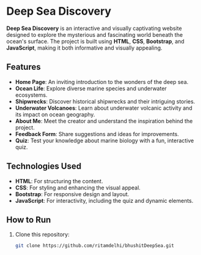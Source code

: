 # Deep Sea Discovery  

**Deep Sea Discovery** is an interactive and visually captivating website designed to explore the mysterious and fascinating world beneath the ocean's surface. The project is built using **HTML**, **CSS**, **Bootstrap**, and **JavaScript**, making it both informative and visually appealing.  

## Features  

- **Home Page**: An inviting introduction to the wonders of the deep sea.  
- **Ocean Life**: Explore diverse marine species and underwater ecosystems.  
- **Shipwrecks**: Discover historical shipwrecks and their intriguing stories.  
- **Underwater Volcanoes**: Learn about underwater volcanic activity and its impact on ocean geography.  
- **About Me**: Meet the creator and understand the inspiration behind the project.  
- **Feedback Form**: Share suggestions and ideas for improvements.  
- **Quiz**: Test your knowledge about marine biology with a fun, interactive quiz.  

## Technologies Used  

- **HTML**: For structuring the content.  
- **CSS**: For styling and enhancing the visual appeal.  
- **Bootstrap**: For responsive design and layout.  
- **JavaScript**: For interactivity, including the quiz and dynamic elements.  

## How to Run  

1. Clone this repository:  
   ```bash
   git clone https://github.com/ritamdelhi/bhushitDeepSea.git
